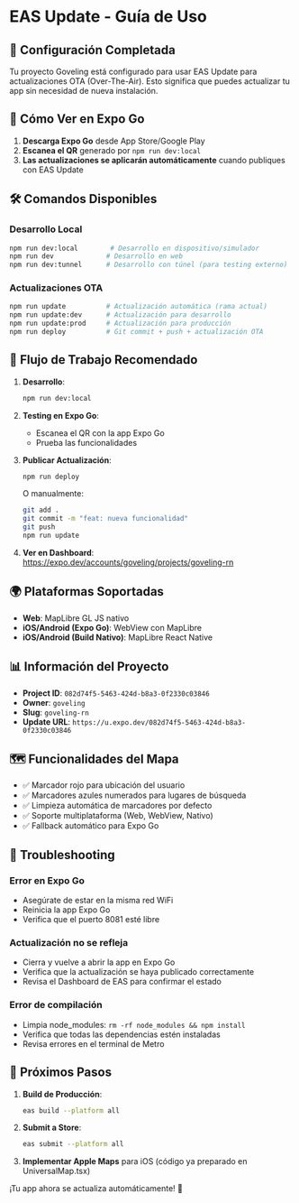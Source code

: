 # EAS Update - Guía de Uso

## 🚀 Configuración Completada

Tu proyecto Goveling está configurado para usar EAS Update para actualizaciones OTA (Over-The-Air). Esto significa que puedes actualizar tu app sin necesidad de nueva instalación.

## 📱 Cómo Ver en Expo Go

1. **Descarga Expo Go** desde App Store/Google Play
2. **Escanea el QR** generado por `npm run dev:local`
3. **Las actualizaciones se aplicarán automáticamente** cuando publiques con EAS Update

## 🛠 Comandos Disponibles

### Desarrollo Local
```bash
npm run dev:local        # Desarrollo en dispositivo/simulador
npm run dev             # Desarrollo en web
npm run dev:tunnel      # Desarrollo con túnel (para testing externo)
```

### Actualizaciones OTA
```bash
npm run update          # Actualización automática (rama actual)
npm run update:dev      # Actualización para desarrollo
npm run update:prod     # Actualización para producción
npm run deploy          # Git commit + push + actualización OTA
```

## 🔄 Flujo de Trabajo Recomendado

1. **Desarrollo**:
   ```bash
   npm run dev:local
   ```

2. **Testing en Expo Go**:
   - Escanea el QR con la app Expo Go
   - Prueba las funcionalidades

3. **Publicar Actualización**:
   ```bash
   npm run deploy
   ```
   O manualmente:
   ```bash
   git add .
   git commit -m "feat: nueva funcionalidad"
   git push
   npm run update
   ```

4. **Ver en Dashboard**: https://expo.dev/accounts/goveling/projects/goveling-rn

## 🌍 Plataformas Soportadas

- **Web**: MapLibre GL JS nativo
- **iOS/Android (Expo Go)**: WebView con MapLibre
- **iOS/Android (Build Nativo)**: MapLibre React Native

## 📊 Información del Proyecto

- **Project ID**: `082d74f5-5463-424d-b8a3-0f2330c03846`
- **Owner**: `goveling`
- **Slug**: `goveling-rn`
- **Update URL**: `https://u.expo.dev/082d74f5-5463-424d-b8a3-0f2330c03846`

## 🗺 Funcionalidades del Mapa

- ✅ Marcador rojo para ubicación del usuario
- ✅ Marcadores azules numerados para lugares de búsqueda
- ✅ Limpieza automática de marcadores por defecto
- ✅ Soporte multiplataforma (Web, WebView, Nativo)
- ✅ Fallback automático para Expo Go

## 🔧 Troubleshooting

### Error en Expo Go
- Asegúrate de estar en la misma red WiFi
- Reinicia la app Expo Go
- Verifica que el puerto 8081 esté libre

### Actualización no se refleja
- Cierra y vuelve a abrir la app en Expo Go
- Verifica que la actualización se haya publicado correctamente
- Revisa el Dashboard de EAS para confirmar el estado

### Error de compilación
- Limpia node_modules: `rm -rf node_modules && npm install`
- Verifica que todas las dependencias estén instaladas
- Revisa errores en el terminal de Metro

## 📱 Próximos Pasos

1. **Build de Producción**:
   ```bash
   eas build --platform all
   ```

2. **Submit a Store**:
   ```bash
   eas submit --platform all
   ```

3. **Implementar Apple Maps** para iOS (código ya preparado en UniversalMap.tsx)

¡Tu app ahora se actualiza automáticamente! 🎉
